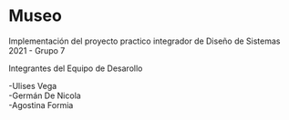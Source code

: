 # Museo
Implementación del proyecto practico integrador de Diseño de Sistemas 2021 - Grupo 7

Integrantes del Equipo de Desarollo

-Ulises Vega<br />
-Germán De Nicola<br />
-Agostina Formia<br />

